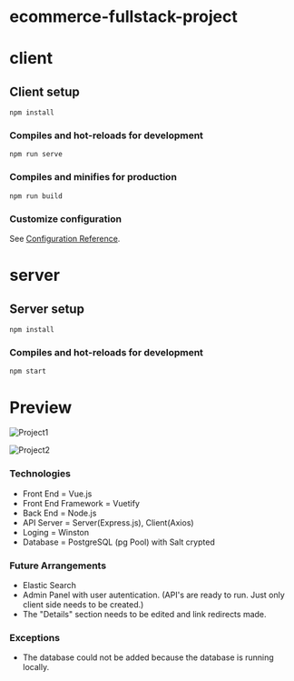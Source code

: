 # ecommerce-fullstack-project

# client

## Client setup
```
npm install
```

### Compiles and hot-reloads for development
```
npm run serve
```

### Compiles and minifies for production
```
npm run build
```

### Customize configuration
See [Configuration Reference](https://cli.vuejs.org/config/).

# server

## Server setup
```
npm install
```

### Compiles and hot-reloads for development
```
npm start
```
# Preview

![Project1](https://user-images.githubusercontent.com/63678992/160815653-7e5cdc9f-7314-4ce8-b8b1-0a72edfeee5c.gif)

![Project2](https://user-images.githubusercontent.com/63678992/160816361-a8d05def-e03a-4f7a-be60-68eb7b558414.gif)

<h3>Technologies</h3>
<ul>
  <li>Front End = Vue.js</li>
  <li>Front End Framework = Vuetify</li>
  <li>Back End = Node.js</li>
  <li>API Server = Server(Express.js), Client(Axios)</li>
  <li>Loging = Winston</li>
  <li>Database = PostgreSQL (pg Pool) with Salt crypted</li>
</ul>  
<h3>Future Arrangements</h3>
<ul>
  <li>Elastic Search</li>
  <li>Admin Panel with user autentication. (API's are ready to run. Just only client side needs to be created.)</li>
  <li>The "Details" section needs to be edited and link redirects made.</li>
</ul>  
<h3>Exceptions</h3>
<ul>
  <li>The database could not be added because the database is running locally.</li>
</ul>  

